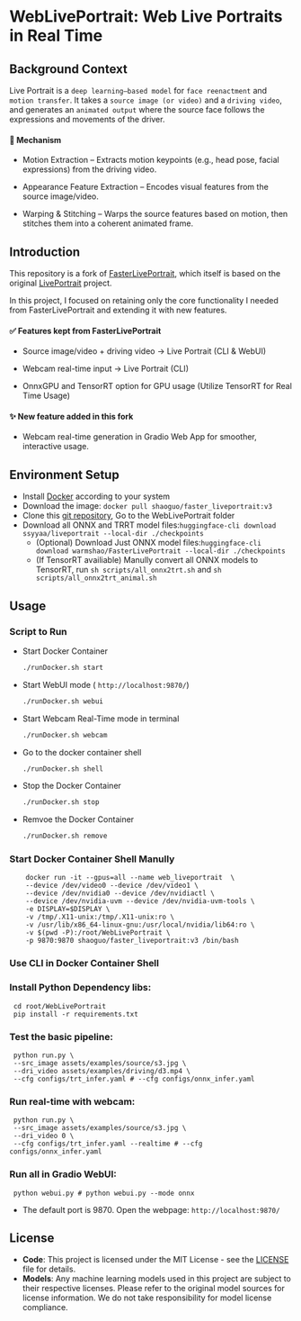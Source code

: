# WebLivePortrait: Web Live Portraits in Real Time

## Background Context
Live Portrait is a `deep learning–based model` for `face reenactment` and `motion transfer`.
It takes a `source image (or video)` and a `driving video`, and generates an `animated output` where the source face follows the expressions and movements of the driver.

#### 🧩 Mechanism

- Motion Extraction – Extracts motion keypoints (e.g., head pose, facial expressions) from the driving video.

- Appearance Feature Extraction – Encodes visual features from the source image/video.

- Warping & Stitching – Warps the source features based on motion, then stitches them into a coherent animated frame.

## Introduction
This repository is a fork of [FasterLivePortrait](https://github.com/warmshao/FasterLivePortrait), which itself is based on the original [LivePortrait](https://github.com/KwaiVGI/LivePortrait) project.

In this project, I focused on retaining only the core functionality I needed from FasterLivePortrait and extending it with new features.

#### ✅ Features kept from FasterLivePortrait

- Source image/video + driving video → Live Portrait (CLI & WebUI)

- Webcam real-time input → Live Portrait (CLI)

- OnnxGPU and TensorRT option for GPU usage (Utilize TensorRT for Real Time Usage)

#### ✨ New feature added in this fork

- Webcam real-time generation in Gradio Web App for smoother, interactive usage.

## Environment Setup
  * Install [Docker](https://docs.docker.com/desktop/install/windows-install/) according to your system
  * Download the image: `docker pull shaoguo/faster_liveportrait:v3`
  * Clone this [git repository](https://github.com/SiyaYan1222/WebLivePortrait.git), Go to the WebLivePortrait folder
  * Download all ONNX and TRRT model files:`huggingface-cli download ssyyaa/liveportrait --local-dir ./checkpoints`
    * (Optional) Download Just ONNX model files:`huggingface-cli download warmshao/FasterLivePortrait --local-dir ./checkpoints`
    * (If TensorRT availiable) Manully convert all ONNX models to TensorRT, run `sh scripts/all_onnx2trt.sh` and `sh scripts/all_onnx2trt_animal.sh`


## Usage

### Script to Run
  * Start Docker Container
    ```sh
    ./runDocker.sh start
    ```
  * Start WebUI mode ( `http://localhost:9870/`)
    ```sh
    ./runDocker.sh webui
    ```
  * Start Webcam Real-Time mode in terminal
    ```sh
    ./runDocker.sh webcam
    ```
  * Go to the docker container shell
    ```sh
    ./runDocker.sh shell
    ```
  * Stop the Docker Container
    ```sh
    ./runDocker.sh stop
    ```
  * Remvoe the Docker Container
    ```sh
    ./runDocker.sh remove
    ```

### Start Docker Container Shell Manully
  ```shell
      docker run -it --gpus=all --name web_liveportrait  \
      --device /dev/video0 --device /dev/video1 \
      --device /dev/nvidia0 --device /dev/nvidiactl \
      --device /dev/nvidia-uvm --device /dev/nvidia-uvm-tools \
      -e DISPLAY=$DISPLAY \
      -v /tmp/.X11-unix:/tmp/.X11-unix:ro \
      -v /usr/lib/x86_64-linux-gnu:/usr/local/nvidia/lib64:ro \
      -v $(pwd -P):/root/WebLivePortrait \
      -p 9870:9870 shaoguo/faster_liveportrait:v3 /bin/bash
  ```

### Use CLI in Docker Container Shell

### Install Python Dependency libs:
  ```shell
   cd root/WebLivePortrait 
   pip install -r requirements.txt
  ```
### Test the basic pipeline:
  ```shell
   python run.py \
   --src_image assets/examples/source/s3.jpg \
   --dri_video assets/examples/driving/d3.mp4 \
   --cfg configs/trt_infer.yaml # --cfg configs/onnx_infer.yaml
  ```
### Run real-time with webcam:
  ```shell
   python run.py \
   --src_image assets/examples/source/s3.jpg \
   --dri_video 0 \
   --cfg configs/trt_infer.yaml --realtime # --cfg configs/onnx_infer.yaml
  ```
### Run all in Gradio WebUI:
  ```shell
   python webui.py # python webui.py --mode onnx
  ```
  * The default port is 9870. Open the webpage: `http://localhost:9870/`



## License

- **Code**: This project is licensed under the MIT License - see the [LICENSE](LICENSE) file for details.
- **Models**: Any machine learning models used in this project are subject to their respective licenses. Please refer to the original model sources for license information. We do not take responsibility for model license compliance.


